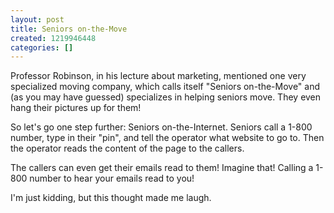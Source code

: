 ```yaml
---
layout: post
title: Seniors on-the-Move
created: 1219946448
categories: []
---
```

Professor Robinson, in his lecture about marketing, mentioned one very specialized moving company, which calls itself "Seniors on-the-Move" and (as you may have guessed) specializes in helping seniors move. They even hang their pictures up for them!

So let's go one step further: Seniors on-the-Internet. Seniors call a 1-800 number, type in their "pin", and tell the operator what website to go to. Then the operator reads the content of the page to the callers.

The callers can even get their emails read to them! Imagine that! Calling a 1-800 number to hear your emails read to you!

I'm just kidding, but this thought made me laugh.

